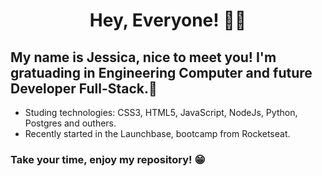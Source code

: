 <h1 align = center>Hey, Everyone! 👩‍💻</h1>

My name is Jessica, nice to meet you! I'm gratuading in Engineering Computer and future Developer Full-Stack.🚀
-

- Studing technologies: CSS3, HTML5, JavaScript, NodeJs, Python, Postgres and outhers.
- Recently started in the Launchbase, bootcamp from Rocketseat.


<h3> Take your time, enjoy my repository! 😁 </h3>
